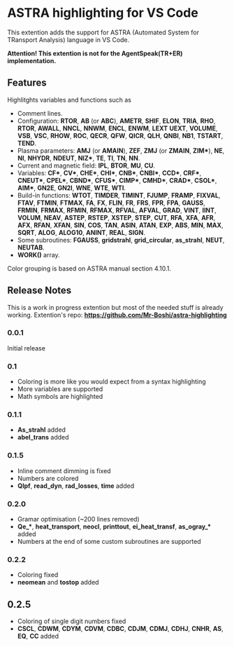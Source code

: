 # ASTRA highlighting for VS Code

This extention adds the support for ASTRA (Automated System for TRansport Analysis) language in VS Code.


**Attention! This extention is not for the AgentSpeak(TR+ER) implementation.**

## Features
Highlitghts variables and functions such as
* Сomment lines.
* Configuration: **RTOR**, **AB** (or **ABC**), **AMETR**, **SHIF**, **ELON**, **TRIA**, **RHO**, **RTOR**, **AWALL**, **NNCL**, **NNWM**, **ENCL**, **ENWM**, **LEXT** **UEXT**, **VOLUME**, **VSB**, **VSC**, **RHOW**, **ROC**, **QECR**, **QFW**, **QICR**, **QLH**, **QNBI**, **NB1**, **TSTART**, **TEND**.
* Plasma parameters: **AMJ** (or **AMAIN**), **ZEF**, **ZMJ** (or **ZMAIN**, **ZIM\***), **NE**, **NI**, **NHYDR**, **NDEUT**, **NIZ\***, **TE**, **TI**, **TN**, **NN**.
* Current and magnetic field: **IPL**, **BTOR**, **MU**, **CU**.
* Variables: **CF\***, **CV\***, **CHE\***, **CHI\***, **CNB\***, **CNBI\***, **CCD\***, **CRF\***, **CNEUT\***, **CPEL\***, **CBND\***, **CFUS\***, **CIMP\***, **CMHD\***, **CRAD\***, **CSOL\***, **AIM\***, **GN2E**, **GN2I**, **WNE**, **WTE**, **WTI**.
* Build-in functions: **WTOT**, **TIMDER**, **TIMINT**, **FJUMP**, **FRAMP**, **FIXVAL**, **FTAV**, **FTMIN**, **FTMAX**, **FA**, **FX**, **FLIN**, **FR**, **FRS**, **FPR**, **FPA**, **GAUSS**, **FRMIN**, **FRMAX**, **RFMIN**, **RFMAX**, **RFVAL**, **AFVAL**, **GRAD**, **VINT**, **IINT**, **VOLUM**, **NEAV**, **ASTEP**, **RSTEP**, **XSTEP**, **STEP**, **CUT**, **RFA**, **XFA**, **AFR**, **AFX**, **RFAN**, **XFAN**, **SIN**, **COS**, **TAN**, **ASIN**, **ATAN**, **EXP**, **ABS**, **MIN**, **MAX**, **SQRT**, **ALOG**, **ALOG10**, **ANINT**, **REAL**, **SIGN**.
* Some subroutines: **FGAUSS**, **gridstrahl**, **grid_circular**, **as_strahl**, **NEUT**, **NEUTAB**.
* **WORK()** array.

Color grouping is based on ASTRA manual section 4.10.1.

## Release Notes

This is a work in progress extention but most of the needed stuff is already working.
Extention's repo: __https://github.com/Mr-Boshi/astra-highlighting__


### 0.0.1

Initial release

### 0.1

* Coloring is more like you would expect from a syntax highlighting
* More variables are supported
* Math symbols are highlighted

### 0.1.1

* **As_strahl** added
* **abel_trans** added

### 0.1.5
* Inline comment dimming is fixed 
* Numbers are colored
* **Qlpf**, **read_dyn**, **rad_losses**, **time** added

### 0.2.0
* Gramar optimisation (~200 lines removed)
*  **Qe_\***, **heat_transport**, **neocl**, **printtout**, **ei\_heat\_transf**, **as\_ogray\_\*** added
*  Numbers at the end of some custom subroutines are supported

### 0.2.2
* Coloring fixed
* **neomean** and **tostop** added

## 0.2.5
* Coloring of single digit numbers fixed
* **CSCL**, **CDWM**, **CDYM**, **CDVM**, **CDBC**, **CDJM**, **CDMJ**, **CDHJ**, **CNHR**, **AS**, **EQ**,  **CC** added
